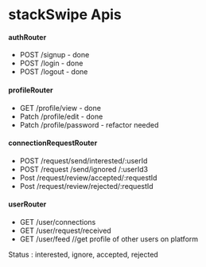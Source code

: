 # stackSwipe Apis

#### authRouter

- POST /signup - done
- POST /login - done
- POST /logout - done

#### profileRouter

- GET /profile/view - done
- Patch /profile/edit - done
- Patch /profile/password - refactor needed

#### connectionRequestRouter

- POST /request/send/interested/:userId
- POST /request /send/ignored /:userId3
- Post /request/review/accepted/:requestId
- Post /request/review/rejected/:requestId

#### userRouter

- GET /user/connections
- GET /user/request/received
- GET /user/feed //get profile of other users on platform

Status : interested, ignore, accepted, rejected
